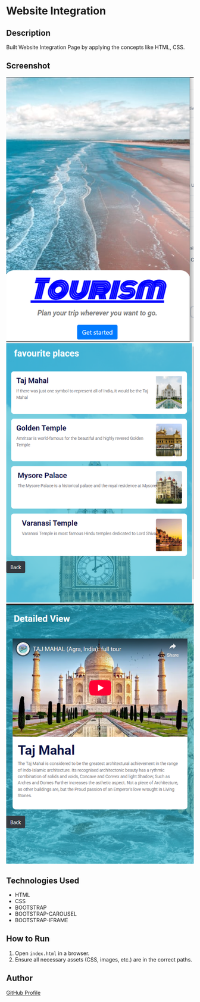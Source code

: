 # Website Integration

## Description
Built Website Integration Page by applying the concepts like HTML, CSS.

## Screenshot
![Project Screenshot](screenshot.png)
![Project Screenshot](screenshot2.png)
![Project Screenshot](screenshot3.png)

## Technologies Used
- HTML
- CSS
- BOOTSTRAP
- BOOTSTRAP-CAROUSEL
- BOOTSTRAP-IFRAME

## How to Run
1. Open `index.html` in a browser.
2. Ensure all necessary assets (CSS, images, etc.) are in the correct paths.

## Author
[GitHub Profile](https://github.com/TRINITY2498)
